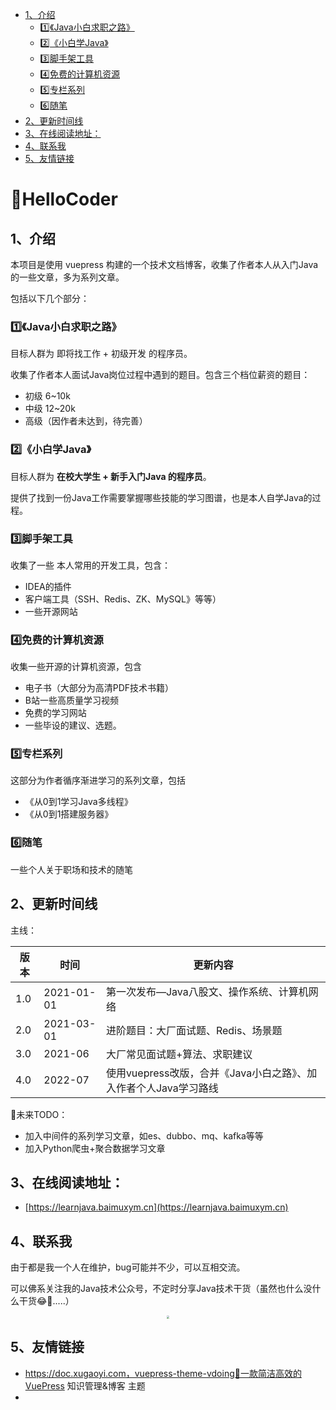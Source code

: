   * [1、介绍](#1介绍)
    * [1️⃣《Java小白求职之路》](#1️⃣java小白求职之路)
    * [2️⃣《小白学Java》](#2️⃣小白学java)
    * [3️⃣脚手架工具](#3️⃣脚手架工具)
    * [4️⃣免费的计算机资源](#4️⃣免费的计算机资源)
    * [5️⃣专栏系列](#5️⃣专栏系列)
    * [6️⃣随笔](#6️⃣随笔)
  * [2、更新时间线](#2更新时间线)
  * [3、在线阅读地址：](#3在线阅读地址)
  * [4、联系我](#4联系我)
  * [5、友情链接](#5友情链接)

# 💐HelloCoder

## 1、介绍

本项目是使用 vuepress 构建的一个技术文档博客，收集了作者本人从入门Java的一些文章，多为系列文章。

包括以下几个部分：

### 1️⃣《Java小白求职之路》

目标人群为 即将找工作 + 初级开发 的程序员。

收集了作者本人面试Java岗位过程中遇到的题目。包含三个档位薪资的题目：

- 初级 6~10k
- 中级 12~20k
- 高级（因作者未达到，待完善）



### 2️⃣《小白学Java》

目标人群为 **在校大学生 + 新手入门Java 的程序员**。

提供了找到一份Java工作需要掌握哪些技能的学习图谱，也是本人自学Java的过程。



### 3️⃣脚手架工具

收集了一些 本人常用的开发工具，包含：

- IDEA的插件
- 客户端工具（SSH、Redis、ZK、MySQL》等等）
- 一些开源网站

### 4️⃣免费的计算机资源

收集一些开源的计算机资源，包含

- 电子书（大部分为高清PDF技术书籍）
- B站一些高质量学习视频
- 免费的学习网站
- 一些毕设的建议、选题。

### 5️⃣专栏系列

这部分为作者循序渐进学习的系列文章，包括

- 《从0到1学习Java多线程》
- 《从0到1搭建服务器》

### 6️⃣随笔

一些个人关于职场和技术的随笔

## 2、更新时间线

主线：

| 版本 | 时间       | 更新内容                                                     |
| ---- | ---------- | ------------------------------------------------------------ |
| 1.0  | 2021-01-01 | 第一次发布—Java八股文、操作系统、计算机网络                  |
| 2.0  | 2021-03-01 | 进阶题目：大厂面试题、Redis、场景题                          |
| 3.0  | 2021-06    | 大厂常见面试题+算法、求职建议                                |
| 4.0  | 2022-07    | 使用vuepress改版，合并《Java小白之路》、加入作者个人Java学习路线 |



🍖未来TODO：

- 加入中间件的系列学习文章，如es、dubbo、mq、kafka等等
- 加入Python爬虫+聚合数据学习文章

  

## 3、在线阅读地址：

- [https://learnjava.baimuxym.cn](https://learnjava.baimuxym.cn)



## 4、联系我

由于都是我一个人在维护，bug可能并不少，可以互相交流。

可以佛系关注我的Java技术公众号，不定时分享Java技术干货（虽然也什么没什么干货😂🤣.....）

<div align="center"> <img src="https://cdn.jsdelivr.net/gh/DogerRain/image@main/Home/wuli_HelloCoder.png"  style="zoom:30%;"></img> </div>



## 5、友情链接

- https://doc.xugaoyi.com，vuepress-theme-vdoing🚀一款简洁高效的VuePress 知识管理&博客 主题
- 

